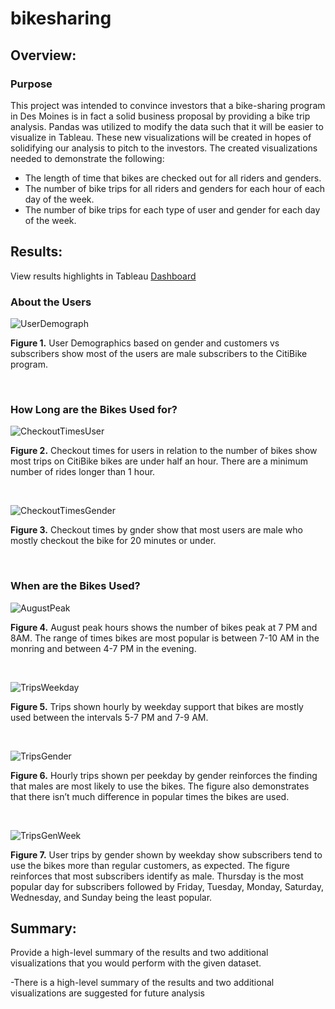 # bikesharing

## Overview: 
### Purpose
This project was intended to convince investors that a bike-sharing program in Des Moines is in fact a solid business proposal by providing a bike trip analysis. Pandas was utilized to modify the data such that it will be easier to visualize in Tableau. These new visualizations will be created in hopes of solidifying our analysis to pitch to the investors. The created visualizations needed to demonstrate the following:
- The length of time that bikes are checked out for all riders and genders.
- The number of bike trips for all riders and genders for each hour of each day of the week.
- The number of bike trips for each type of user and gender for each day of the week.


## Results: 

View results highlights in Tableau [Dashboard](https://public.tableau.com/app/profile/harish.naidu7319/viz/M14Challenge_16490991674590/Story?publish=yes)



### About the Users

![UserDemograph](https://user-images.githubusercontent.com/94864663/161634399-0619a34f-a357-486e-a2d9-11c2ffd3ec07.png)

<b>Figure 1.</b> User Demographics based on gender and customers vs subscribers show most of the users are male subscribers to the CitiBike program. 

<br>

### How Long are the Bikes Used for?

![CheckoutTimesUser](https://user-images.githubusercontent.com/94864663/161634424-9e236638-99f1-4d1e-8f9a-75fddd4bb761.png)

<b>Figure 2.</b> Checkout times for users in relation to the number of bikes show most trips on CitiBike bikes are under half an hour. There are a minimum number of rides longer than 1 hour. 

<br>

![CheckoutTimesGender](https://user-images.githubusercontent.com/94864663/161634457-a74cca44-ed0f-4e9f-8cba-156f2c1e1ae7.png)

<b>Figure 3.</b> Checkout times by gnder show that most users are male who mostly checkout the bike for 20 minutes or under.

<br>


### When are the Bikes Used?

![AugustPeak](https://user-images.githubusercontent.com/94864663/161634467-aa8ab017-5bda-4809-a8fb-dd9d51b860df.png)

<b>Figure 4.</b> August peak hours shows the number of bikes peak at 7 PM and 8AM. The range of times bikes are most popular is between 7-10 AM in the monring and between 4-7 PM in the evening. 

<br>


![TripsWeekday](https://user-images.githubusercontent.com/94864663/161634513-0bfddba5-8d61-4201-bfb4-440a695a6182.png)

<b>Figure 5.</b> Trips shown hourly by weekday support that bikes are mostly used between the intervals 5-7 PM and 7-9 AM. 

<br>



![TripsGender](https://user-images.githubusercontent.com/94864663/161634531-402f2f97-b241-44b2-9601-0f59feb8564b.png)

<b>Figure 6.</b> Hourly trips shown per peekday by gender reinforces the finding that males are most likely to use the bikes. The figure also demonstrates that there isn’t much difference in popular times the bikes are used.

<br>



![TripsGenWeek](https://user-images.githubusercontent.com/94864663/161634546-5c39eb8a-2f94-4b15-99c6-1faee1d0012e.png)

<b>Figure 7.</b> User trips by gender shown by weekday show subscribers tend to use the bikes more than regular customers, as expected. The figure reinforces that most subscribers identify as male. Thursday is the most popular day for subscribers followed by Friday, Tuesday, Monday, Saturday, Wednesday, and Sunday being the least popular. 


## Summary: 
Provide a high-level summary of the results and two additional visualizations that you would perform with the given dataset.

-There is a high-level summary of the results and two additional visualizations are suggested for future analysis
